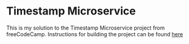 # Timestamp Microservice

This is my solution to the Timestamp Microservice project from freeCodeCamp. Instructions for building the project can be found [here](https://www.freecodecamp.org/learn/apis-and-microservices/apis-and-microservices-projects/timestamp-microservice)
